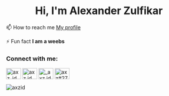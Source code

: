 <h1 align="center">Hi, I'm Alexander Zulfikar</h1>
📫 How to reach me <a href="https://linktr.ee/axz.id"> My profile </a>

⚡ Fun fact **I am a weebs**

<h3 align="left">Connect with me:</h3>
<p align="left">
<a href="https://twitter.com/axz_id" target="blank"><img align="center" src="https://raw.githubusercontent.com/rahuldkjain/github-profile-readme-generator/master/src/images/icons/Social/twitter.svg" alt="axz_id" height="30" width="40" /></a>
<a href="https://fb.com/axz.id" target="blank"><img align="center" src="https://raw.githubusercontent.com/rahuldkjain/github-profile-readme-generator/master/src/images/icons/Social/facebook.svg" alt="axz.id" height="30" width="40" /></a>
<a href="https://instagram.com/_axz.id" target="blank"><img align="center" src="https://raw.githubusercontent.com/rahuldkjain/github-profile-readme-generator/master/src/images/icons/Social/instagram.svg" alt="_axz.id" height="30" width="40" /></a>
<a href="https://discord.gg/axz#2747" target="blank"><img align="center" src="https://raw.githubusercontent.com/rahuldkjain/github-profile-readme-generator/master/src/images/icons/Social/discord.svg" alt="axz#2747" height="30" width="40" /></a>
</p>

<p><img align="center" src="https://github-readme-stats.vercel.app/api/top-langs?username=axzid&show_icons=true&locale=en&layout=compact" alt="axzid" /></p>

